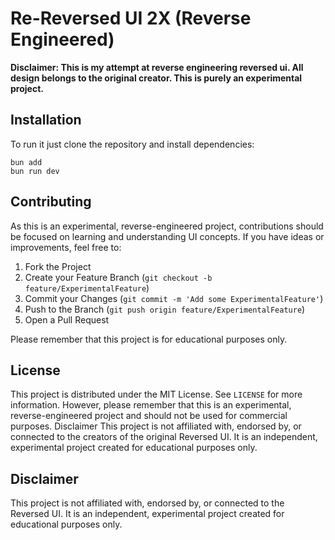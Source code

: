 # Re-Reversed UI 2X (Reverse Engineered)

**Disclaimer: This is my attempt at reverse engineering reversed ui. All design belongs to the original creator. This is purely an experimental project.**

## Installation

To run it just clone the repository and install dependencies:

```
bun add
bun run dev
```

## Contributing

As this is an experimental, reverse-engineered project, contributions should be focused on learning and understanding UI concepts. If you have ideas or improvements, feel free to:

1. Fork the Project
2. Create your Feature Branch (`git checkout -b feature/ExperimentalFeature`)
3. Commit your Changes (`git commit -m 'Add some ExperimentalFeature'`)
4. Push to the Branch (`git push origin feature/ExperimentalFeature`)
5. Open a Pull Request

Please remember that this project is for educational purposes only.

## License

This project is distributed under the MIT License. See `LICENSE` for more information. However, please remember that this is an experimental, reverse-engineered project and should not be used for commercial purposes.
Disclaimer
This project is not affiliated with, endorsed by, or connected to the creators of the original Reversed UI. It is an independent, experimental project created for educational purposes only.

## Disclaimer

This project is not affiliated with, endorsed by, or connected to the Reversed UI. It is an independent, experimental project created for educational purposes only.
